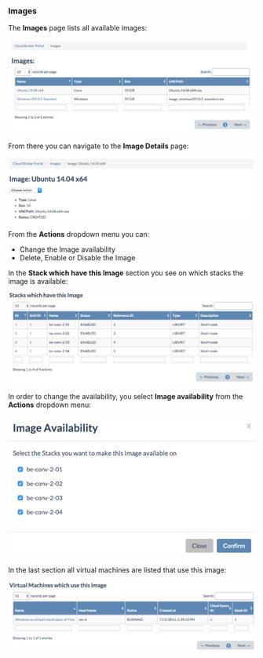 ### Images

The **Images** page lists all available images:

![[]](Images.png)

From there you can navigate to the **Image Details** page:

![[]](ImageDetails.png)

From the **Actions** dropdown menu you can:
- Change the Image availability
- Delete, Enable or Disable the Image

In the **Stack which have this Image** section you see on which stacks the image is available:

![[]](StackswichHavethisImage.png)

In order to change the availability, you select **Image availability** from the **Actions** dropdown menu:

![[]](ImageAvailability.png)

In the last section all virtual machines are listed that use this image:

![[]](VirtualMachineswichUsethisImage.png)
